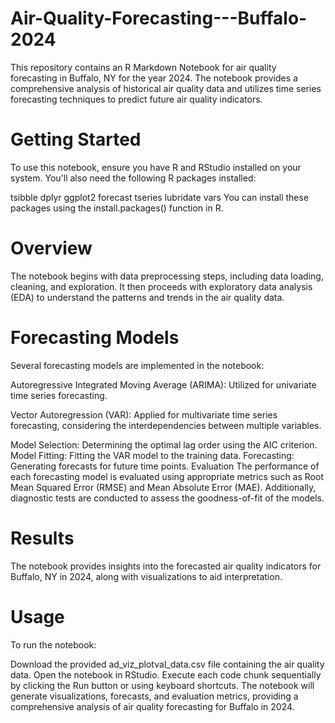# Air-Quality-Forecasting---Buffalo-2024
This repository contains an R Markdown Notebook for air quality forecasting in Buffalo, NY for the year 2024. The notebook provides a comprehensive analysis of historical air quality data and utilizes time series forecasting techniques to predict future air quality indicators.

# Getting Started
To use this notebook, ensure you have R and RStudio installed on your system. You'll also need the following R packages installed:

tsibble
dplyr
ggplot2
forecast
tseries
lubridate
vars
You can install these packages using the install.packages() function in R.

# Overview
The notebook begins with data preprocessing steps, including data loading, cleaning, and exploration. It then proceeds with exploratory data analysis (EDA) to understand the patterns and trends in the air quality data.

# Forecasting Models
Several forecasting models are implemented in the notebook:

Autoregressive Integrated Moving Average (ARIMA): Utilized for univariate time series forecasting.

Vector Autoregression (VAR): Applied for multivariate time series forecasting, considering the interdependencies between multiple variables.

Model Selection: Determining the optimal lag order using the AIC criterion.
Model Fitting: Fitting the VAR model to the training data.
Forecasting: Generating forecasts for future time points.
Evaluation
The performance of each forecasting model is evaluated using appropriate metrics such as Root Mean Squared Error (RMSE) and Mean Absolute Error (MAE). Additionally, diagnostic tests are conducted to assess the goodness-of-fit of the models.

# Results
The notebook provides insights into the forecasted air quality indicators for Buffalo, NY in 2024, along with visualizations to aid interpretation.

# Usage
To run the notebook:

Download the provided ad_viz_plotval_data.csv file containing the air quality data.
Open the notebook in RStudio.
Execute each code chunk sequentially by clicking the Run button or using keyboard shortcuts.
The notebook will generate visualizations, forecasts, and evaluation metrics, providing a comprehensive analysis of air quality forecasting for Buffalo in 2024.
